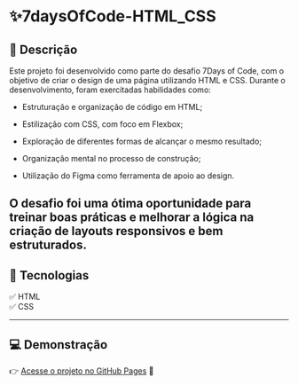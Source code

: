 # ✨7daysOfCode-HTML_CSS

## 📖 Descrição
Este projeto foi desenvolvido como parte do desafio 7Days of Code, com o objetivo de criar o design de uma página utilizando HTML e CSS.
Durante o desenvolvimento, foram exercitadas habilidades como:

* Estruturação e organização de código em HTML;

* Estilização com CSS, com foco em Flexbox;

* Exploração de diferentes formas de alcançar o mesmo resultado;

* Organização mental no processo de construção;

* Utilização do Figma como ferramenta de apoio ao design.

O desafio foi uma ótima oportunidade para treinar boas práticas e melhorar a lógica na criação de layouts responsivos e bem estruturados.
---

## 🚀 Tecnologias  
✅ HTML  
✅ CSS  

---

## 💻 Demonstração  

👉 [Acesse o projeto no GitHub Pages](https://seu-usuario.github.io/nome-do-repositorio/) 🚀

